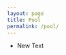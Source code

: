 ```yaml
---
layout: page
title: Pool
permalink: /pool/
---
```

<ul>
	<li id="new_text">New Text</li>
</ul>
<div id="pool">
    
</div>
<script type="text/javascript">
$( document ).ready(function() {
	$("#new_text").click(
		function() {
			var newText = Object.create(content.text);
			newText.define(prompt('enter your text'));
			newText.place();
		}
	);

	
	$(document).click(
		function() {
		var newEle = Object.create(content.ele);
			newEle.birth();
			newEle.follow();
			}
	);

});
</script>



<style>
.text {
	display:block;
    position: absolute;
    z-index: 2;
}
</style>
